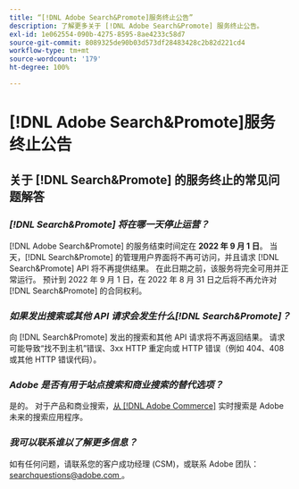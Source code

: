 ```yaml
---
title: “[!DNL Adobe Search&Promote]服务终止公告”
description: 了解更多关于 [!DNL Adobe Search&Promote] 服务终止公告。
exl-id: 1e062554-090b-4275-8595-8ae4233c58d7
source-git-commit: 8089325de90b03d573df28483428c2b82d221cd4
workflow-type: tm+mt
source-wordcount: '179'
ht-degree: 100%

---
```


# [!DNL Adobe Search&Promote]服务终止公告

## 关于 [!DNL Search&Promote] 的服务终止的常见问题解答

### **_[!DNL Search&Promote] 将在哪一天停止运营？_**

[!DNL Adobe Search&Promote] 的服务结束时间定在 **2022 年 9 月 1 日**。 当天，[!DNL Search&Promote] 的管理用户界面将不再可访问，并且请求 [!DNL Search&Promote] API 将不再提供结果。 在此日期之前，该服务将完全可用并正常运行。 预计到 2022 年 9 月 1 日，在 2022 年 8 月 31 日之后将不再允许对 [!DNL Search&Promote] 的合同权利。

### **_如果发出搜索或其他 API 请求会发生什么[!DNL Search&Promote]？_**

向 [!DNL Search&Promote] 发出的搜索和其他 API 请求将不再返回结果。 请求可能导致“找不到主机”错误、3xx HTTP 重定向或 HTTP 错误（例如 404、408 或其他 HTTP 错误代码）。

### **_Adobe 是否有用于站点搜索和商业搜索的替代选项？_**

是的。 对于产品和商业搜索，[从  [!DNL Adobe Commerce]](https://devdocs.magento.com/live-search/overview.html) 实时搜索是 Adobe 未来的搜索应用程序。 

<!-- ### **_Can Adobe recommend any frameworks or platforms that offer features similar to Search&Promote?_**

  Yes. If the Search&Promote feature is critical to your marketing strategy, consider the many open-source frameworks that exist to power search, including [Apache Solr](https://solr.apache.org/) and [Elastic Free and Open](https://www.elastic.co/about/free-and-open).  

  Also, both [AWS](https://aws.amazon.com/cloudsearch/) and [Microsoft&reg; Azure](https://azure.microsoft.com/en-us/services/search/) provide cloud-native search capabilities on their respective cloud platforms. You can integrate both options into Adobe Experience Manager Sites to power site search and more. -->

### **_我可以联系谁以了解更多信息？_**

如有任何问题，请联系您的客户成功经理 (CSM)，或联系 Adobe 团队：[ searchquestions@adobe.com ](mailto:searchquestions@adobe.com)。
